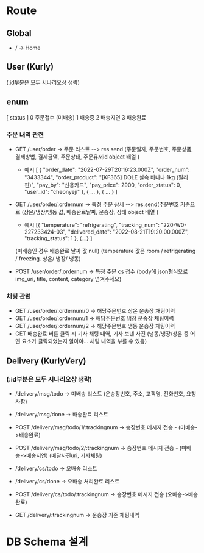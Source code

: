 # Route

## Global

- / -> Home

## User (Kurly)

(:id부분은 모두 시나리오상 생략)

## enum

[ status ]
0 주문접수 (미배송)
1 배송중
2 배송지연
3 배송완료

### 주문 내역 관련

- GET /user/order -> 주문 리스트 --> res.send (주문일자, 주문번호, 주문상품, 결제방법, 결제금액, 주문상태, 주문유저id object 배열 )

  - 예시
    [ {
    "order_date": "2022-07-29T20:16:23.000Z",
    "order_num": "3433344",
    "order_product": "[KF365] DOLE 실속 바나나 1kg (필리핀)",
    "pay_by": "신용카드",
    "pay_price": 2900,
    "order_status": 0,
    "user_id": "cheonyeji"
    }, { ... }, { ... } ]

- GET /user/order/:ordernum -> 특정 주문 상세 --> res.send(주문번호 기준으로 (상온/냉장/냉동 값, 배송완료날짜, 운송장, 상태 object 배열 )

  - 예시
    [{
    "temperature": "refrigerating",
    "tracking_num": "220-W0-227233424-03",
    "delivered_date": "2022-08-21T19:20:00.000Z",
    "tracking_status": 1
    }, {...} ]

  (미배송인 경우 배송완료 날짜 값 null)
  (temperature 값은 room / refrigerating / freezing. 상온/ 냉장/ 냉동)

- POST /user/order/:ordernum -> 특정 주문 cs 접수
  (body에 json형식으로 img_uri, title, content, category 넘겨주세요)

### 채팅 관련

- GET /user/order/:ordernum/0 -> 해당주문번호 상온 운송장 채팅이력
- GET /user/order/:ordernum/1 -> 해당주문번호 냉장 운송장 채팅이력
- GET /user/order/:ordernum/2 -> 해당주문번호 냉동 운송장 채팅이력
- GET 배송완료 버튼 클릭 시 기사 채팅 내역, 기사 보낸 사진
  (냉동/냉장/상온 중 어떤 요소가 클릭되었는지 알아야... 채팅 내역을 부를 수 있음)

## Delivery (KurlyVery)

### (:id부분은 모두 시나리오상 생략)

- /delivery/msg/todo -> 미배송 리스트
  (운송장번호, 주소, 고객명, 전화번호, 요청사항)

- /delivery/msg/done -> 배송완료 리스트
- POST /delivery/msg/todo/1/:trackingnum -> 송장번호 메시지 전송 - (미배송->배송완료)
- POST /delivery/msg/todo/2/:trackingnum -> 송장번호 메시지 전송 - (미배송->배송지연)
  (배달사진uri, 기사채팅)

- /delivery/cs/todo -> 오배송 리스트
- /delivery/cs/done -> 오배송 처리완료 리스트
- POST /delivery/cs/todo/:trackingnum -> 송장번호 메시지 전송 (오배송->배송완료)

- GET /delivery/:trackingnum -> 운송장 기준 채팅내역

# DB Schema 설계
